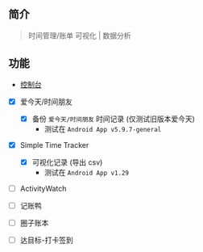 

## 简介

> 时间管理/账单 可视化 | 数据分析


## 功能

- [控制台](/plugins/DataAnalysisPlugin)

- [x] 爱今天/时间朋友
  - [x] 备份 `爱今天/时间朋友` 时间记录 (仅测试旧版本爱今天)
    - 测试在 `Android App v5.9.7-general`
- [x] Simple Time Tracker
  - [x] 可视化记录 (导出 csv)
    - 测试在 `Android App v1.29`
- [ ] ActivityWatch
- [ ] 记账鸭
- [ ] 圈子账本
- [ ] 达目标-打卡签到





<!-- Matomo Image Tracker -->
<img referrerpolicy="no-referrer-when-downgrade" src="https://matomo.moeci.com/matomo.php?idsite=2&amp;rec=1&amp;action_name=Plugins.DataAnalysisPlugin-v0.1.0.README" style="border:0" alt="" />
<!-- End Matomo Image Tracker -->




